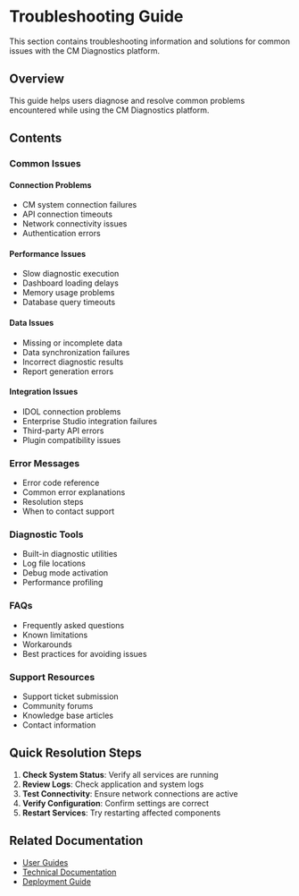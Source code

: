 # Troubleshooting Guide

This section contains troubleshooting information and solutions for common issues with the CM Diagnostics platform.

## Overview

This guide helps users diagnose and resolve common problems encountered while using the CM Diagnostics platform.

## Contents

### Common Issues

#### Connection Problems
- CM system connection failures
- API connection timeouts
- Network connectivity issues
- Authentication errors

#### Performance Issues
- Slow diagnostic execution
- Dashboard loading delays
- Memory usage problems
- Database query timeouts

#### Data Issues
- Missing or incomplete data
- Data synchronization failures
- Incorrect diagnostic results
- Report generation errors

#### Integration Issues
- IDOL connection problems
- Enterprise Studio integration failures
- Third-party API errors
- Plugin compatibility issues

### Error Messages
- Error code reference
- Common error explanations
- Resolution steps
- When to contact support

### Diagnostic Tools
- Built-in diagnostic utilities
- Log file locations
- Debug mode activation
- Performance profiling

### FAQs
- Frequently asked questions
- Known limitations
- Workarounds
- Best practices for avoiding issues

### Support Resources
- Support ticket submission
- Community forums
- Knowledge base articles
- Contact information

## Quick Resolution Steps

1. **Check System Status**: Verify all services are running
2. **Review Logs**: Check application and system logs
3. **Test Connectivity**: Ensure network connections are active
4. **Verify Configuration**: Confirm settings are correct
5. **Restart Services**: Try restarting affected components

## Related Documentation
- [User Guides](../user-guides/README.md)
- [Technical Documentation](../technical/README.md)
- [Deployment Guide](../deployment/README.md)